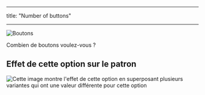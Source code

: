 - - -
title: "Number of buttons"
- - -

![Boutons](buttons.svg)

Combien de boutons voulez-vous ?

## Effet de cette option sur le patron

![Cette image montre l'effet de cette option en superposant plusieurs variantes qui ont une valeur différente pour cette option](wahid_buttons_sample.svg "Effect of this option on the pattern")
